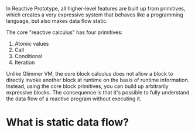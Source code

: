In Reactive Prototype, all higher-level features are built up from primitives, which creates a very expressive system that behaves like a programming language, but also makes data flow static.

The core "reactive calculus" has four primitives:

1. Atomic values
2. Call
3. Conditional
4. Iteration

Unlike Glimmer VM, the core block calculus does not allow a block to directly invoke another block at runtime on the basis of runtime information. Instead, using the core block primitives, you can build up arbitrarily expressive blocks. The consequence is that it's possible to fully understand the data flow of a reactive program without executing it.

# What is static data flow?
